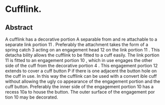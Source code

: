 # Cufflink.

## Abstract
A cufflink has a decorative portion A separable from and re attachable to a separate link portion 11 . Preferably the attachment takes the form of a spring catch 3 acting on an engagement head 12 on the link portion 11 . This detacha bility allows the cufflink to be fitted to a cuff easily. The link portion 11 is fitted to an engagement portion 10 , which in use engages the other side of the cuff from the decorative portion 4 . This engagement portion 12 extends to cover a cuff button P if there is one adjacent the button hole on the cuff in use. In this way the cufflink can be used with a convert ible cuff without allowing the ugly co appearance of the engagement portion and the cuff button. Preferably the inner side of the engagement portion 10 has a recess 10a to house the button. The outer surface of the engagement por tion 10 may be decorated.